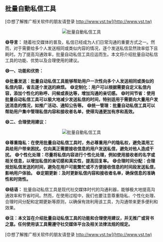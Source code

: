 ## **批量自動私信工具**

[😍想了解推广相关软件的朋友请登录 http://www.vst.tw](http://www.vst.tw)

 <center><img src="https://vst.tw/MP4/tuiguang/png/5.png" alt="批量自動私信工具"></center>

**😄导言：**
随着社交媒体的普及，私信已经成为人们日常沟通的重要方式之一。然而，对于需要给多个人发送相同或类似内容的情况，逐个发送私信显然效率低下且耗时。为了提高沟通效率，批量自动私信工具应运而生。本文将介绍批量自动私信工具的功能、优势以及合理使用的建议。

**😄一、功能和优势：**

**😄批量发送：批量自动私信工具能够帮助用户一次性向多个人发送相同或类似的私信内容，省去逐个发送的麻烦。**
**😄定制化：用户可以根据需要自定义私信内容，添加个性化的称呼、问候或表达等，增加沟通的亲切感。**
**😄时间节省：使用批量自动私信工具可以极大地减少发送私信的时间，特别适用于需要向大量用户发送消息的情况，如推广活动、通知公告等。**
**😄统一管理：批量自动私信工具可以帮助用户集中管理私信内容和接收者名单，使得沟通更加有序和高效。**

**😄二、合理使用建议：**

 <center><img src="https://vst.tw/MP4/tuiguang/png/3.png" alt="批量自動私信工具"></center>

**😄尊重隐私：在使用批量自动私信工具时，务必尊重用户的隐私权，避免滥用工具给用户带来困扰。仅向真正需要接收信息的用户发送私信，避免对他人造成干扰。**
**😄个性化处理：尽量将私信内容进行个性化处理，例如使用接收者的名字或相关信息，以增加私信的亲切感和真实性，提高回复率。**
**😄合理时间分配：合理规划私信发送的时间，避免在用户可能繁忙或不方便接收信息的时间段发送私信，影响用户体验。**
**😄定期更新：及时更新私信内容和接收者名单，确保信息的准确性和时效性。**

**😄结语：**
批量自动私信工具是现代社交媒体时代的沟通利器，能够极大地提高沟通效率和节省时间。然而，在使用过程中，我们也要注意尊重隐私、个性化处理、合理时间分配和定期更新等原则，以确保有效利用该工具，为沟通带来更多便利和效果。

**😄注：本文旨在介绍批量自动私信工具的功能和合理使用建议，并无推广或背书之意。任何使用该工具需遵守社交媒体平台及相关法律法规的规定。**

[😍想了解推广相关软件的朋友请登录 http://www.vst.tw](http://www.vst.tw)



